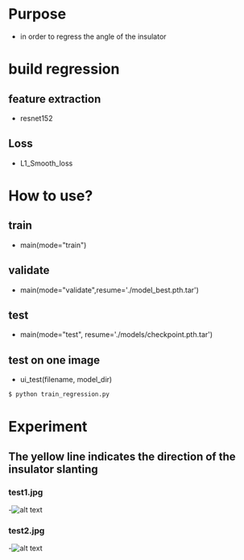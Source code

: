 # Purpose
- in order to regress the angle of the insulator

# build regression
## feature extraction
- resnet152
## Loss
- L1_Smooth_loss

# How to use?
## train
- main(mode="train") 
## validate
- main(mode="validate",resume='./model_best.pth.tar')
## test
- main(mode="test", resume='./models/checkpoint.pth.tar') 
## test on one image
- ui_test(filename, model_dir)
```bash
$ python train_regression.py 
```

# Experiment
## The yellow line indicates the direction of the insulator slanting
### test1.jpg
-![alt text](result/test1.jpg "test1 image")
### test2.jpg
-![alt text](result/test2.jpg "test2 image")

